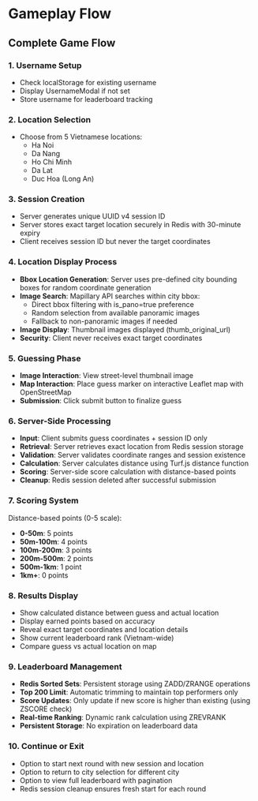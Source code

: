 # Gameplay Flow

## Complete Game Flow

### 1. Username Setup
- Check localStorage for existing username
- Display UsernameModal if not set
- Store username for leaderboard tracking

### 2. Location Selection
- Choose from 5 Vietnamese locations:
  - Ha Noi
  - Da Nang
  - Ho Chi Minh
  - Da Lat
  - Duc Hoa (Long An)

### 3. Session Creation
- Server generates unique UUID v4 session ID
- Server stores exact target location securely in Redis with 30-minute expiry
- Client receives session ID but never the target coordinates

### 4. Location Display Process
- **Bbox Location Generation**: Server uses pre-defined city bounding boxes for random coordinate generation
- **Image Search**: Mapillary API searches within city bbox:
  - Direct bbox filtering with is_pano=true preference
  - Random selection from available panoramic images
  - Fallback to non-panoramic images if needed
- **Image Display**: Thumbnail images displayed (thumb_original_url)
- **Security**: Client never receives exact target coordinates

### 5. Guessing Phase
- **Image Interaction**: View street-level thumbnail image
- **Map Interaction**: Place guess marker on interactive Leaflet map with OpenStreetMap
- **Submission**: Click submit button to finalize guess

### 6. Server-Side Processing
- **Input**: Client submits guess coordinates + session ID only
- **Retrieval**: Server retrieves exact location from Redis session storage
- **Validation**: Server validates coordinate ranges and session existence
- **Calculation**: Server calculates distance using Turf.js distance function
- **Scoring**: Server-side score calculation with distance-based points
- **Cleanup**: Redis session deleted after successful submission

### 7. Scoring System
Distance-based points (0-5 scale):
- **0-50m**: 5 points
- **50m-100m**: 4 points  
- **100m-200m**: 3 points
- **200m-500m**: 2 points
- **500m-1km**: 1 point
- **1km+**: 0 points

### 8. Results Display
- Show calculated distance between guess and actual location
- Display earned points based on accuracy
- Reveal exact target coordinates and location details
- Show current leaderboard rank (Vietnam-wide)
- Compare guess vs actual location on map

### 9. Leaderboard Management
- **Redis Sorted Sets**: Persistent storage using ZADD/ZRANGE operations
- **Top 200 Limit**: Automatic trimming to maintain top performers only
- **Score Updates**: Only update if new score is higher than existing (using ZSCORE check)
- **Real-time Ranking**: Dynamic rank calculation using ZREVRANK
- **Persistent Storage**: No expiration on leaderboard data

### 10. Continue or Exit
- Option to start next round with new session and location
- Option to return to city selection for different city
- Option to view full leaderboard with pagination
- Redis session cleanup ensures fresh start for each round